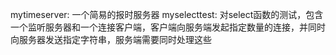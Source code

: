 mytimeserver: 一个简易的报时服务器
myselecttest: 对select函数的测试，包含一个监听服务器和一个连接客户端，客户端向服务端发起指定数量的连接，并同时向服务器发送指定字符串，服务端需要同时处理这些